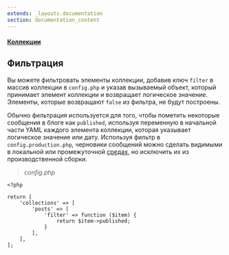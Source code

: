 ```yaml
---
extends: _layouts.documentation
section: documentation_content
---
```


#### [Коллекции](/docs/collections)
## Фильтрация

Вы можете фильтровать элементы коллекции, добавив ключ `filter` в массив коллекции в `config.php` и указав вызываемый объект, который принимает элемент коллекции и возвращает логическое значение. Элементы, которые возвращают `false` из фильтра, не будут построены.

Обычно фильтрация используется для того, чтобы пометить некоторые сообщения в блоге как `published`, используя переменную в начальной части YAML каждого элемента коллекции, которая указывает логическое значение или дату. Используя фильтр в `config.production.php`, черновики сообщений можно сделать видимыми в локальной или промежуточной [средах](/docs/building-and-previewing-environments), но исключить их из производственной сборки.

> _config.php_

```
<?php

return [
    'collections' => [
        'posts' => [
            'filter' => function ($item) {
                return $item->published;
            }
        ],
    ],
];
```
